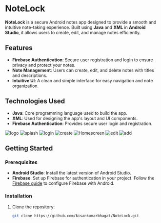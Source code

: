 # NoteLock

**NoteLock** is a secure Android notes app designed to provide a smooth and intuitive note-taking experience. Built using **Java** and **XML** in **Android Studio**, it allows users to create, edit, and manage notes efficiently.

## Features

- **Firebase Authentication**: Secure user registration and login to ensure privacy and protect your notes.
- **Note Management**: Users can create, edit, and delete notes with titles and descriptions.
- **Intuitive UI**: A clean and simple interface for easy navigation and note organization.

## Technologies Used

- **Java**: Core programming language used to build the app.
- **XML**: Used for designing the app's layout and UI components.
- **Firebase Authentication**: Provides secure user login and registration.

![logo](https://github.com/user-attachments/assets/2dc8abaf-68a9-4315-bae5-d8aa36112376)  ![splash](https://github.com/user-attachments/assets/db22d088-1600-4d69-9a75-8bf7969ccf71)  ![login](https://github.com/user-attachments/assets/dd141bc6-684d-4644-9dc5-f0551ee95d62)  ![create](https://github.com/user-attachments/assets/74e1fb8c-e16b-4bb5-b379-5aa9aafa0a50)  ![Homescreen](https://github.com/user-attachments/assets/89384993-0aa2-4d57-9fa9-8f25706200f6)  ![edit](https://github.com/user-attachments/assets/17ac8565-f365-47f2-a526-e653d1347495)  ![add](https://github.com/user-attachments/assets/21a3559f-2248-4c91-99f0-7d0cd02ab46f)

## Getting Started

### Prerequisites
- **Android Studio**: Install the latest version of Android Studio.
- **Firebase**: Set up Firebase for authentication in your project. Follow the [Firebase guide](https://firebase.google.com/docs/android/setup) to configure Firebase with Android.

### Installation
1. Clone the repository:
   ```bash
   git clone https://github.com/kisankumarbhagat/NoteLock.git
